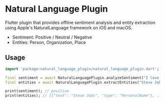 # Natural Language Plugin

Flutter plugin that provides offline sentiment analysis and entity extraction
using Apple's NaturalLanguage framework on iOS and macOS.

- Sentiment: Positive / Neutral / Negative
- Entities: Person, Organization, Place

## Usage

```dart
import 'package:natural_language_plugin/natural_language_plugin.dart';

final sentiment = await NaturalLanguagePlugin.analyzeSentiment("I love Flutter!");
final entities = await NaturalLanguagePlugin.extractEntities("Steve Jobs founded Apple.");

print(sentiment); // positive
print(entities); // [{"text": "Steve Jobs", "type": "PersonalName"}, ...]